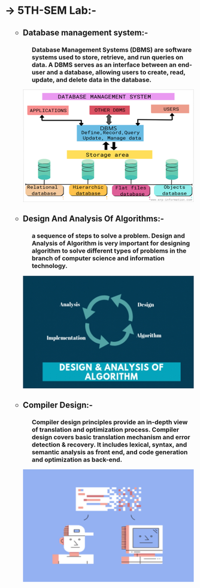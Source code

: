 # -> 5TH-SEM Lab:- 

<ol>
<ul>
  <h2><li>Database management system:-</li></h2>
<ul>
  <h3>Database Management Systems (DBMS) are software systems used to store, retrieve, and run queries on data. A DBMS serves as an interface between an end-user and a database, allowing users to create, read, update, and delete data in the database.</h3></ul>
  <img src="DBMS/database-management.png" width="500" height="300">
</ul>
</ol>
<ol>
<ul>
  <h2><li>Design And Analysis Of Algorithms:-</li></h2>
<ul>
  <h3>a sequence of steps to solve a problem. Design and Analysis of Algorithm is very important for designing algorithm to solve different types of problems in the branch of computer science and information technology.</h3></ul>
  <img src="DAA/884_medium.png" width="500" height="300">
</ul>
</ol>
<ol>
<ul><h2><li>Compiler Design:-</li></h2>
<ul><h3>Compiler design principles provide an in-depth view of translation and optimization process. Compiler design covers basic translation mechanism and error detection & recovery. It includes lexical, syntax, and semantic analysis as front end, and code generation and optimization as back-end.</h3></ul>
  <img src="Compiler-Design/download.png" class="center" width="500" height="300">
</ul>
</ol>
<!---and there are the end--->
